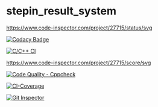 # stepin_result_system

https://www.code-inspector.com/project/27715/status/svg

[![Codacy Badge](https://app.codacy.com/project/badge/Grade/ef55eaf0c05c48049e6491e2d44b786e)](https://www.codacy.com/gh/RohitANaik/stepin_studentdetails/dashboard?utm_source=github.com&amp;utm_medium=referral&amp;utm_content=RohitANaik/stepin_studentdetails&amp;utm_campaign=Badge_Grade)

[![C/C++ CI](https://github.com/RohitANaik/stepin_studentdetails/actions/workflows/C%20build.yml/badge.svg)](https://github.com/RohitANaik/stepin_studentdetails/actions/workflows/C%20build.yml)

https://www.code-inspector.com/project/27715/score/svg

[![Code Quality - Cppcheck](https://github.com/RohitANaik/stepin_studentdetails/actions/workflows/cppcheck.yml/badge.svg)](https://github.com/RohitANaik/stepin_studentdetails/actions/workflows/cppcheck.yml)

[![CI-Coverage](https://github.com/RohitANaik/stepin_studentdetails/actions/workflows/gcov.yml/badge.svg)](https://github.com/RohitANaik/stepin_studentdetails/actions/workflows/gcov.yml)

[![Git Inspector](https://github.com/RohitANaik/stepin_studentdetails/actions/workflows/gitinspector.yml/badge.svg)](https://github.com/RohitANaik/stepin_studentdetails/actions/workflows/gitinspector.yml)
